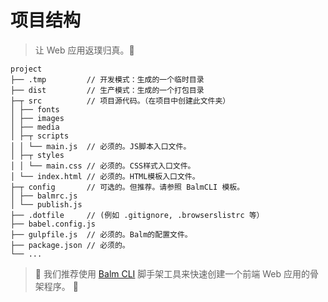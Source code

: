 # 项目结构

> 让 Web 应用返璞归真。:100:

```
project
├── .tmp         // 开发模式：生成的一个临时目录
├── dist         // 生产模式：生成的一个打包目录
├─┬ src          // 项目源代码。（在项目中创建此文件夹）
│ ├── fonts
│ ├── images
│ ├── media
│ ├─┬ scripts
│ │ └── main.js  // 必须的。JS脚本入口文件。
│ ├─┬ styles
│ │ └── main.css // 必须的。CSS样式入口文件。
│ └── index.html // 必须的。HTML模板入口文件。
├─┬ config       // 可选的。但推荐。请参照 BalmCLI 模板。
│ ├── balmrc.js
│ └── publish.js
├── .dotfile     // (例如 .gitignore, .browserslistrc 等）
├── babel.config.js
├── gulpfile.js  // 必须的。Balm的配置文件。
├── package.json // 必须的。
└── ...
```

> :rocket: 我们推荐使用 [Balm CLI](https://github.com/balmjs/balm-cli) 脚手架工具来快速创建一个前端 Web 应用的骨架程序。 :ghost:
